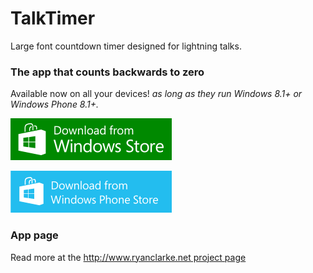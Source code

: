 # TalkTimer

Large font countdown timer designed for lightning talks.

### The app that counts backwards to zero

Available now on all your devices! _as long as they run Windows 8.1+ or Windows Phone 8.1+._

[![Windows Store link](https://raw.githubusercontent.com/ryanclarke/TalkTimer/master/Assets/WindowsStore_badge_en_English_Green_med_258x67.png)](http://apps.microsoft.com/windows/app/talktimer/ea2e3a6d-8931-4e63-8cee-4872f519b677)

[![Windows Phone Store link](https://raw.githubusercontent.com/ryanclarke/TalkTimer/master/Assets/258x67_WPS_Download_cyan.png)](http://www.windowsphone.com/en-us/store/app/talktimer/c1dcaefe-298d-42ce-858a-847d7fc7d6a9)

### App page

Read more at the [http://www.ryanclarke.net project page](http://www.ryanclarke.net/project/talktimer)

